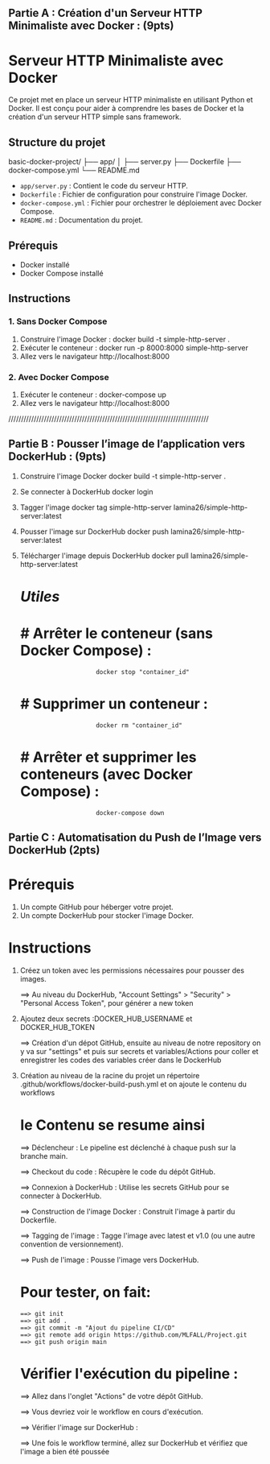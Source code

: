 ## Partie A : Création d'un Serveur HTTP Minimaliste avec Docker : (9pts) 

# Serveur HTTP Minimaliste avec Docker

Ce projet met en place un serveur HTTP minimaliste en utilisant Python et Docker. Il est conçu pour aider à comprendre les bases de Docker et la création d'un serveur HTTP simple sans framework.

## Structure du projet

basic-docker-project/
├── app/
│ ├── server.py
├── Dockerfile
├── docker-compose.yml
└── README.md


- `app/server.py` : Contient le code du serveur HTTP.
- `Dockerfile` : Fichier de configuration pour construire l'image Docker.
- `docker-compose.yml` : Fichier pour orchestrer le déploiement avec Docker Compose.
- `README.md` : Documentation du projet.

## Prérequis
- Docker installé
- Docker Compose installé

## Instructions


### 1. Sans Docker Compose
1. Construire l'image Docker :
    docker build -t simple-http-server .
2. Exécuter le conteneur :
    docker run -p 8000:8000 simple-http-server
3. Allez vers le navigateur
    http://localhost:8000
### 2. Avec Docker Compose
1. Exécuter le conteneur :
    docker-compose up
2. Allez vers le navigateur
    http://localhost:8000

///////////////////////////////////////////////////////////////////////////////


## Partie B : Pousser l’image de l’application vers DockerHub : (9pts)
1. Construire l'image Docker
    docker build -t simple-http-server .
2. Se connecter à DockerHub
    docker login
3. Tagger l'image
    docker tag simple-http-server lamina26/simple-http-server:latest
4. Pousser l'image sur DockerHub
    docker push lamina26/simple-http-server:latest
5. Télécharger l'image depuis DockerHub
    docker pull lamina26/simple-http-server:latest

    #                        *****Utiles*****
    #            #  Arrêter le conteneur (sans Docker Compose) :
                            docker stop "container_id"
    #             #  Supprimer un conteneur :
                            docker rm "container_id"
    #             #  Arrêter et supprimer les conteneurs (avec Docker Compose) :
                            docker-compose down

## Partie C : Automatisation du Push de l’Image vers DockerHub (2pts)

# Prérequis
1. Un compte GitHub pour héberger votre projet.
2. Un compte DockerHub pour stocker l'image Docker.

# Instructions

1. Créez un token avec les permissions nécessaires pour pousser des images.

      ==> Au niveau du DockerHub,  "Account Settings" > "Security" > "Personal Access Token", pour générer a new token


2. Ajoutez deux secrets :DOCKER_HUB_USERNAME et DOCKER_HUB_TOKEN

      ==> Création d'un dépot GitHub, ensuite au niveau de notre repository on y va sur "settings" et puis sur secrets et variables/Actions  pour coller et enregistrer les codes des variables créer dans  le DockerHub

3. Création au niveau de la racine du projet un répertoire .github/workflows/docker-build-push.yml et on ajoute le contenu du workflows

   #             le Contenu se resume ainsi
    ==> Déclencheur : Le pipeline est déclenché à chaque push sur la branche main.

    ==> Checkout du code : Récupère le code du dépôt GitHub.

    ==> Connexion à DockerHub : Utilise les secrets GitHub pour se connecter à DockerHub.

    ==> Construction de l'image Docker : Construit l'image à partir du Dockerfile.

    ==> Tagging de l'image : Tagge l'image avec latest et v1.0 (ou une autre convention de versionnement).

    ==> Push de l'image : Pousse l'image vers DockerHub.

    #               Pour tester, on fait:
       ==> git init
       ==> git add .
       ==> git commit -m "Ajout du pipeline CI/CD"
       ==> git remote add origin https://github.com/MLFALL/Project.git
       ==> git push origin main

    #               Vérifier l'exécution du pipeline :

    ==> Allez dans l'onglet "Actions" de votre dépôt GitHub.

    ==> Vous devriez voir le workflow en cours d'exécution.

    ==> Vérifier l'image sur DockerHub :

    ==> Une fois le workflow terminé, allez sur DockerHub et vérifiez que l'image a bien été poussée